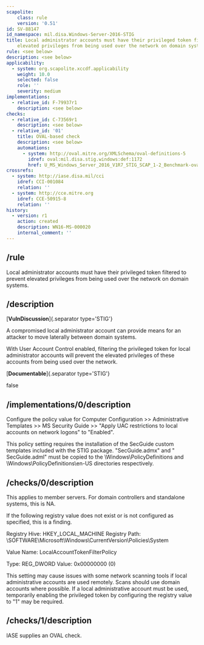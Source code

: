 ```yaml
---
scapolite:
    class: rule
    version: '0.51'
id: SV-88147
id_namespace: mil.disa.Windows-Server-2016-STIG
title: Local administrator accounts must have their privileged token filtered to prevent
    elevated privileges from being used over the network on domain systems.
rule: <see below>
description: <see below>
applicability:
  - system: org.scapolite.xccdf.applicability
    weight: 10.0
    selected: false
    role: ''
    severity: medium
implementations:
  - relative_id: F-79937r1
    description: <see below>
checks:
  - relative_id: C-73569r1
    description: <see below>
  - relative_id: '01'
    title: OVAL-based check
    description: <see below>
    automations:
      - system: http://oval.mitre.org/XMLSchema/oval-definitions-5
        idref: oval:mil.disa.stig.windows:def:1172
        href: U_MS_Windows_Server_2016_V1R7_STIG_SCAP_1-2_Benchmark-oval.xml
crossrefs:
  - system: http://iase.disa.mil/cci
    idref: CCI-001084
    relation: ''
  - system: http://cce.mitre.org
    idref: CCE-50915-8
    relation: ''
history:
  - version: r1
    action: created
    description: WN16-MS-000020
    internal_comment: ''
---
```



## /rule

Local administrator accounts must have their privileged token filtered to prevent elevated privileges from being used over the network on domain systems.

## /description

[**VulnDiscussion**]{.separator type='STIG'}

A compromised local administrator account can provide means for an attacker to move laterally between domain systems.

With User Account Control enabled, filtering the privileged token for local administrator accounts will prevent the elevated privileges of these accounts from being used over the network.

[**Documentable**]{.separator type='STIG'}

false

## /implementations/0/description

Configure the policy value for Computer Configuration >> Administrative Templates >> MS Security Guide >> "Apply UAC restrictions to local accounts on network logons" to "Enabled".

This policy setting requires the installation of the SecGuide custom templates included with the STIG package. "SecGuide.admx" and " SecGuide.adml" must be copied to the \Windows\PolicyDefinitions and \Windows\PolicyDefinitions\en-US directories respectively.

## /checks/0/description

This applies to member servers. For domain controllers and standalone systems, this is NA.

If the following registry value does not exist or is not configured as specified, this is a finding.

Registry Hive:  HKEY_LOCAL_MACHINE
Registry Path:  \SOFTWARE\Microsoft\Windows\CurrentVersion\Policies\System

Value Name:  LocalAccountTokenFilterPolicy

Type:  REG_DWORD
Value: 0x00000000 (0)

This setting may cause issues with some network scanning tools if local administrative accounts are used remotely. Scans should use domain accounts where possible. If a local administrative account must be used, temporarily enabling the privileged token by configuring the registry value to "1" may be required.

## /checks/1/description

IASE supplies an OVAL check.
